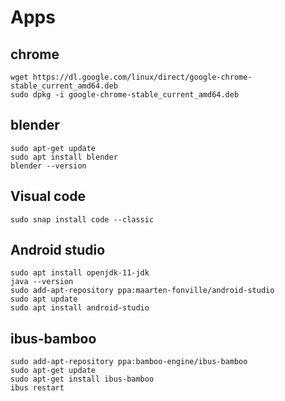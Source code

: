 # Apps
## chrome
```
wget https://dl.google.com/linux/direct/google-chrome-stable_current_amd64.deb
sudo dpkg -i google-chrome-stable_current_amd64.deb
```
## blender
```
sudo apt-get update
sudo apt install blender
blender --version
```
## Visual code
```
sudo snap install code --classic
```
## Android studio
```
sudo apt install openjdk-11-jdk
java --version
sudo add-apt-repository ppa:maarten-fonville/android-studio
sudo apt update
sudo apt install android-studio
```

## ibus-bamboo
```
sudo add-apt-repository ppa:bamboo-engine/ibus-bamboo
sudo apt-get update
sudo apt-get install ibus-bamboo
ibus restart
```



